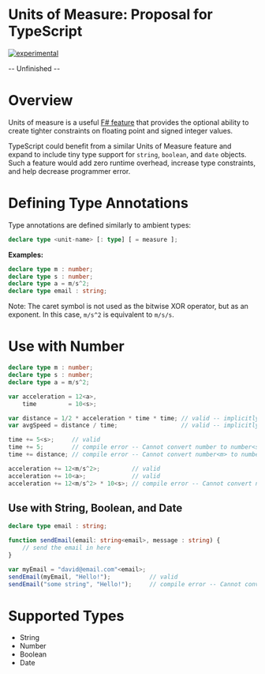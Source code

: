 Units of Measure: Proposal for TypeScript
=========================================

[![experimental](http://badges.github.io/stability-badges/dist/experimental.svg)](http://github.com/badges/stability-badges)

-- Unfinished --

# Overview

Units of measure is a useful [F# feature](http://msdn.microsoft.com/en-us/library/dd233243.aspx) that provides the optional ability to create tighter constraints on floating point and signed integer values.

TypeScript could benefit from a similar Units of Measure feature and expand to include tiny type support for `string`, `boolean`, and `date` objects. Such a feature would add zero runtime overhead, increase type constraints, and help decrease programmer error.

# Defining Type Annotations

Type annotations are defined similarly to ambient types:

```typescript
declare type <unit-name> [: type] [ = measure ];
```

**Examples:**

```typescript
declare type m : number;
declare type s : number;
declare type a = m/s^2;
declare type email : string;
```

Note: The caret symbol is not used as the bitwise XOR operator, but as an exponent. In this case, `m/s^2` is equivalent to `m/s/s`.

# Use with Number

```typescript
declare type m : number;
declare type s : number;
declare type a = m/s^2;

var acceleration = 12<a>,
    time         = 10<s>;

var distance = 1/2 * acceleration * time * time; // valid -- implicitly typed to number<m>
var avgSpeed = distance / time;                  // valid -- implicitly typed to number<m/s>

time += 5<s>;     // valid
time += 5;        // compile error -- Cannot convert number to number<s>
time += distance; // compile error -- Cannot convert number<m> to number<s>

acceleration += 12<m/s^2>;         // valid
acceleration += 10<a>;             // valid
acceleration += 12<m/s^2> * 10<s>; // compile error -- Cannot convert number<m/s> to number<a>
```

## Use with String, Boolean, and Date

```typescript
declare type email : string;

function sendEmail(email: string<email>, message : string) {
    // send the email in here
}

var myEmail = "david@email.com"<email>;
sendEmail(myEmail, "Hello!");           // valid
sendEmail("some string", "Hello!");     // compile error -- Cannot convert string to string<email>
```

# Supported Types

* String
* Number
* Boolean
* Date
